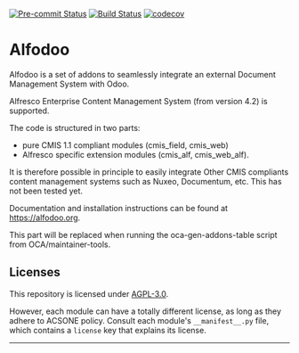 
<!-- /!\ Non OCA Context : Set here the badge of your runbot / runboat instance. -->
[![Pre-commit Status](https://github.com/acsone/alfodoo/actions/workflows/pre-commit.yml/badge.svg?branch=14.0)](https://github.com/acsone/alfodoo/actions/workflows/pre-commit.yml?query=branch%3A14.0)
[![Build Status](https://github.com/acsone/alfodoo/actions/workflows/test.yml/badge.svg?branch=14.0)](https://github.com/acsone/alfodoo/actions/workflows/test.yml?query=branch%3A14.0)
[![codecov](https://codecov.io/gh/acsone/alfodoo/branch/14.0/graph/badge.svg)](https://codecov.io/gh/acsone/alfodoo)
<!-- /!\ Non OCA Context : Set here the badge of your translation instance. -->

<!-- /!\ do not modify above this line -->

# Alfodoo

Alfodoo is a set of addons to seamlessly integrate an external Document
Management System with Odoo.

Alfresco Enterprise Content Management System (from version 4.2) is supported.

The code is structured in two parts:

- pure CMIS 1.1 compliant modules (cmis_field, cmis_web)
- Alfresco specific extension modules (cmis_alf, cmis_web_alf).

It is therefore possible in principle to easily integrate Other CMIS compliants
content management systems such as Nuxeo, Documentum, etc. This has not been tested yet.

Documentation and installation instructions can be found at https://alfodoo.org.

<!-- /!\ do not modify below this line -->

<!-- prettier-ignore-start -->

[//]: # (addons)

This part will be replaced when running the oca-gen-addons-table script from OCA/maintainer-tools.

[//]: # (end addons)

<!-- prettier-ignore-end -->

## Licenses

This repository is licensed under [AGPL-3.0](LICENSE).

However, each module can have a totally different license, as long as they adhere to ACSONE
policy. Consult each module's `__manifest__.py` file, which contains a `license` key
that explains its license.

----
<!-- /!\ Non OCA Context : Set here the full description of your organization. -->
